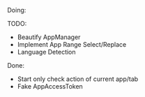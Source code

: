 Doing:

TODO:
* Beautify AppManager
* Implement App Range Select/Replace
* Language Detection

Done:
* Start only check action of current app/tab
* Fake AppAccessToken

